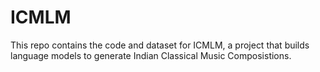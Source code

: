 # ICMLM

This repo contains the code and dataset for ICMLM, a project that builds language models to generate Indian Classical Music Composistions.
